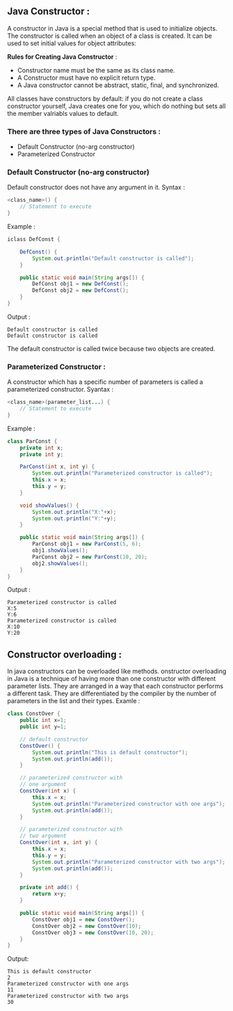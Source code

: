 ## Java Constructor :


A constructor in Java is a special method that is used to initialize objects. The constructor is called when an object of a class is created. It can be used to set initial values for object attributes:

**Rules for Creating Java Constructor** :
* Constructor name must be the same as its class name.
* A Constructor must have no explicit return type.
* A Java constructor cannot be abstract, static, final, and synchronized.

All classes have constructors by default: if you do not create a class constructor yourself, Java creates one for you, which do nothing but sets all the member valriabls values to default.

### There are three types of Java Constructors :
* Default Constructor (no-arg constructor)
* Parameterized Constructor

### Default Constructor (no-arg constructor) 

Default constructor does not have any argument in it. Syntax :
```java
<class_name>() {
	// Statement to execute 
}
```
Example :
```java
iclass DefConst {

	DefConst() {
		System.out.println("Default constructor is called");
	}

	public static void main(String args[]) {
		DefConst obj1 = new DefConst();
		DefConst obj2 = new DefConst();
	}
}
```
Output :
```console
Default constructor is called
Default constructor is called
```
The default constructor is called twice because two objects are created.

### Parameterized Constructor :

A constructor which has a specific number of parameters is called a parameterized constructor. Syantax :
```java
<class_name>(parameter_list...) {
	// Statement to execute 
}
```
Example :
```java
class ParConst {
	private int x;
	private int y;

	ParConst(int x, int y) {
		System.out.println("Parameterized constructor is called");
		this.x = x;
		this.y = y;
	}

	void showValues() {
		System.out.println("X:"+x);
		System.out.println("Y:"+y);
	}

	public static void main(String args[]) {
		ParConst obj1 = new ParConst(5, 6);
		obj1.showValues();
		ParConst obj2 = new ParConst(10, 20);
		obj2.showValues();
	}
}
```
Output :
```console
Parameterized constructor is called
X:5
Y:6
Parameterized constructor is called
X:10
Y:20
```

## Constructor overloading :

In java constructors can be overloaded like methods. onstructor overloading in Java is a technique of having more than one constructor with different parameter lists. They are arranged in a way that each constructor performs a different task. They are differentiated by the compiler by the number of parameters in the list and their types. Examle :
```java
class ConstOver {
	public int x=1;
	public int y=1;

	// default constructor
	ConstOver() {
		System.out.println("This is default constructor");
		System.out.println(add());
	}

	// parameterized constructor with 
	// one argument
	ConstOver(int x) {
		this.x = x;
		System.out.println("Parameterized constructor with one args");
		System.out.println(add());
	}

	// parameterized constructor with 
	// two argument
	ConstOver(int x, int y) {
		this.x = x;
		this.y = y;
		System.out.println("Parameterized constructor with two args");
		System.out.println(add());
	}

	private int add() {
		return x+y;
	}

	public static void main(String args[]) {
		ConstOver obj1 = new ConstOver();	
		ConstOver obj2 = new ConstOver(10);	
		ConstOver obj3 = new ConstOver(10, 20);	
	}
}
```
Output:
```console
This is default constructor
2
Parameterized constructor with one args
11
Parameterized constructor with two args
30
```
